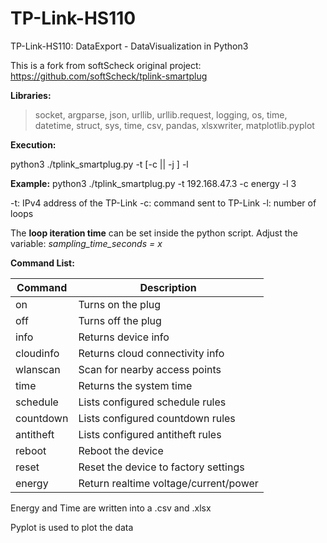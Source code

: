 # TP-Link-HS110
TP-Link-HS110: DataExport - DataVisualization in Python3



This is a fork from softScheck original project: https://github.com/softScheck/tplink-smartplug

**Libraries:**

> socket, argparse, json, urllib, urllib.request, logging, os, time, datetime, struct, sys, time, csv, pandas, xlsxwriter, matplotlib.pyplot

**Execution:**

python3 ./tplink_smartplug.py -t <ip> [-c <cmd> || -j <json>] -l <number>

**Example:** python3 ./tplink_smartplug.py -t 192.168.47.3 -c energy -l 3 

-t: IPv4 address of the TP-Link
-c: command sent to TP-Link
-l: number of loops



The **loop iteration time** can be set inside the python script. Adjust the variable: *sampling_time_seconds = x*

**Command List:**

| Command   | Description                           |
| --------- | ------------------------------------- |
| on        | Turns on the plug                     |
| off       | Turns off the plug                    |
| info      | Returns device info                   |
| cloudinfo | Returns cloud connectivity info       |
| wlanscan  | Scan for nearby access points         |
| time      | Returns the system time               |
| schedule  | Lists configured schedule rules       |
| countdown | Lists configured countdown rules      |
| antitheft | Lists configured antitheft rules      |
| reboot    | Reboot the device                     |
| reset     | Reset the device to factory settings  |
| energy    | Return realtime voltage/current/power |



Energy and Time are written into a .csv and .xlsx

Pyplot is used to plot the data